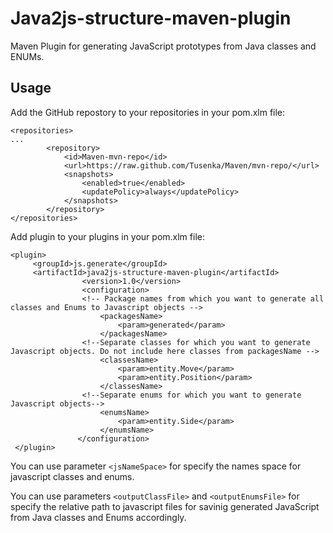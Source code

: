 # Java2js-structure-maven-plugin
Maven Plugin for generating JavaScript prototypes from Java classes and ENUMs.

## Usage
Add the GitHub repostory to your repositories in your pom.xlm file:
```
<repositories>
...
        <repository>
            <id>Maven-mvn-repo</id>
            <url>https://raw.github.com/Tusenka/Maven/mvn-repo/</url>
            <snapshots>
                <enabled>true</enabled>
                <updatePolicy>always</updatePolicy>
            </snapshots>
        </repository>
</repositories>
```
Add plugin to your plugins in your pom.xlm file:
```
<plugin>
     <groupId>js.generate</groupId>
     <artifactId>java2js-structure-maven-plugin</artifactId>
                <version>1.0</version>
                <configuration>
                <!-- Package names from which you want to generate all classes and Enums to Javascript objects -->
                    <packagesName>
                        <param>generated</param>
                    </packagesName>
                <!--Separate classes for which you want to generate Javascript objects. Do not include here classes from packagesName -->
                    <classesName>
                        <param>entity.Move</param>
                        <param>entity.Position</param>
                    </classesName>
                <!--Separate enums for which you want to generate Javascript objects-->
                    <enumsName>
                        <param>entity.Side</param>
                    </enumsName>
               </configuration>
 </plugin>
```
You can use parameter  ```<jsNameSpace>``` for specify the names space for javascript classes and enums. 

You can use parameters ```<outputClassFile>``` and ```<outputEnumsFile>``` for specify the relative path to javascript files for savinig generated JavaScript from Java classes and Enums accordingly. 
